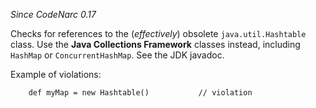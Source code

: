 *Since CodeNarc 0.17*

Checks for references to the (*effectively*) obsolete
`java.util.Hashtable` class. Use the **Java Collections Framework**
classes instead, including `HashMap` or `ConcurrentHashMap`. See the JDK
javadoc.

Example of violations:

``` 
    def myMap = new Hashtable()           // violation
```
